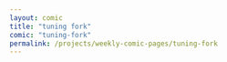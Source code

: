 ```yaml
---
layout: comic
title: "tuning fork"
comic: "tuning-fork"
permalink: /projects/weekly-comic-pages/tuning-fork
---
```

